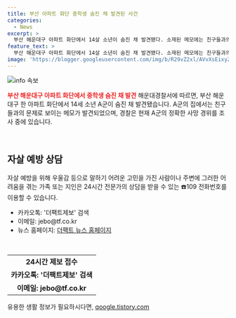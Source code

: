 ```yaml
---
title: 부산 아파트 화단 중학생 숨진 채 발견된 사건
categories:
  - News
excerpt: >
  부산 해운대구 아파트 화단에서 14살 소년이 숨진 채 발견됐다. 소재된 메모에는 친구들과의 문제가 언급돼 경찰은 정확한 사망 경위를 조사 중이다. 우울감 등 심리적 어려움을 겪는 사람들은 109로 상담을 받을 수 있다. 24시간 제보를 기다리는 더팩트는 뉴스 홈페이지에서 접근할 수 있다.
feature_text: >
  부산 해운대구 아파트 화단에서 14살 소년이 숨진 채 발견됐다. 소재된 메모에는 친구들과의 문제가 언급돼 경찰은 정확한 사망 경위를 조사 중이다. 우울감 등 심리적 어려움을 겪는 사람들은 109로 상담을 받을 수 있다. 24시간 제보를 기다리는 더팩트는 뉴스 홈페이지에서 접근할 수 있다.
image: 'https://blogger.googleusercontent.com/img/b/R29vZ2xl/AVvXsEixyZcFfHzMRdzZMjFBmAUKJYCLCGyLL1o632UiGVXcaFdKo_bkvkuCioo0uUKlGfBVcT3P84aROyZIXSBEx3Aw5nCQ3pTgDom1WDC4m8eifvWiAmWEEVb4x6G_l8C0QH225ldMjyaFvpxGEBGNO37VmDTDMHGhJPq73UglMfDca1-0aw/s1600/blogspot.png'
---
```


<p><img src="https://blogger.googleusercontent.com/img/b/R29vZ2xl/AVvXsEixyZcFfHzMRdzZMjFBmAUKJYCLCGyLL1o632UiGVXcaFdKo_bkvkuCioo0uUKlGfBVcT3P84aROyZIXSBEx3Aw5nCQ3pTgDom1WDC4m8eifvWiAmWEEVb4x6G_l8C0QH225ldMjyaFvpxGEBGNO37VmDTDMHGhJPq73UglMfDca1-0aw/s1600/blogspot.png" alt="info 속보" /></p>

<p><b><span style="color: #ee2323;">부산 해운대구 아파트 화단에서 중학생 숨진 채 발견</span></b>
해운대경찰서에 따르면, 부산 해운대구 한 아파트 화단에서 14세 소년 A군이 숨진 채 발견됐습니다. A군의 집에서는 친구들과의 문제로 보이는 메모가 발견되었으며, 경찰은 현재 A군의 정확한 사망 경위를 조사 중에 있습니다.</p>

<p data-ke-size="size16">&nbsp;</p>

<h2 data-ke-size="size26">자살 예방 상담</h2>

<p>자살 예방을 위해 우울감 등으로 말하기 어려운 고민을 가진 사람이나 주변에 그러한 어려움을 겪는 가족 또는 지인은 24시간 전문가의 상담을 받을 수 있는 ☎️109 전화번호를 이용할 수 있습니다.</p>

<ul>
  <li>카카오톡: '더팩트제보' 검색</li>
  <li>이메일: jebo@tf.co.kr</li>
  <li>뉴스 홈페이지: <a href="http://talk.tf.co.kr/bbs/report/write">더팩트 뉴스 홈페이지</a></li>
</ul>

<p data-ke-size="size16">&nbsp;</p>

<table>
  <tr>
    <td style="text-align: center; height: 17px;"><b>24시간 제보 접수</b></td>
  </tr>
  <tr>
    <td style="text-align: center; height: 17px;"><b>카카오톡: '더팩트제보' 검색</b></td>
  </tr>
  <tr>
    <td style="text-align: center; height: 17px;"><b>이메일: jebo@tf.co.kr</b></td>
  </tr>
</table>
유용한 생활 정보가 필요하시다면, <a href="https://qoogle.tistory.com" rel="dofollow">qoogle.tistory.com</a>


